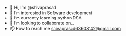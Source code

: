 - 👋 Hi, I’m @shivaprasad
- 👀 I’m interested in Software development 
- 🌱 I’m currently learning python,DSA
- 💞️ I’m looking to collaborate on...
- 📫 How to reach me shivaprasad63608142@gmail.com

<!---
shivaprasa1/shivaprasa1 is a ✨ special ✨ repository because its `README.md` (this file) appears on your GitHub profile.
You can click the Preview link to take a look at your changes.
--->
